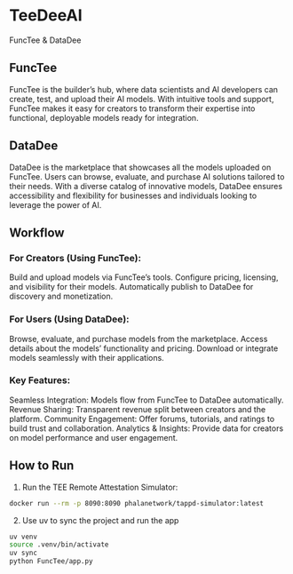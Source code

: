 # TeeDeeAI
FuncTee &amp; DataDee

## FuncTee
FuncTee is the builder’s hub, where data scientists and AI developers can create, test, and upload their AI models. With intuitive tools and support, FuncTee makes it easy for creators to transform their expertise into functional, deployable models ready for integration.

## DataDee
DataDee is the marketplace that showcases all the models uploaded on FuncTee. Users can browse, evaluate, and purchase AI solutions tailored to their needs. With a diverse catalog of innovative models, DataDee ensures accessibility and flexibility for businesses and individuals looking to leverage the power of AI.

## Workflow

### For Creators (Using FuncTee):

Build and upload models via FuncTee’s tools.
Configure pricing, licensing, and visibility for their models.
Automatically publish to DataDee for discovery and monetization.

### For Users (Using DataDee):

Browse, evaluate, and purchase models from the marketplace.
Access details about the models’ functionality and pricing.
Download or integrate models seamlessly with their applications.

### Key Features:

Seamless Integration: Models flow from FuncTee to DataDee automatically.
Revenue Sharing: Transparent revenue split between creators and the platform.
Community Engagement: Offer forums, tutorials, and ratings to build trust and collaboration.
Analytics & Insights: Provide data for creators on model performance and user engagement.


## How to Run


1. Run the TEE Remote Attestation Simulator:

```bash
docker run --rm -p 8090:8090 phalanetwork/tappd-simulator:latest
```

2. Use uv to sync the project and run the app
```bash
uv venv
source .venv/bin/activate
uv sync
python FuncTee/app.py
```